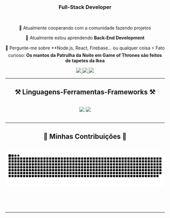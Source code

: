
<h3 align="center">Full-Stack Developer</h3>

<br/>

<div align="center">
 
 🔭 Atualmente cooperando com a comunidade fazendo projetos
 
 🌱 Atualmente estou aprendendo **Back-End Development**

💬 Pergunte-me sobre **Node.js, React, Firebase... ou qualquer coisa 
⚡ Fato curioso: **Os mantos da Patrulha da Noite em Game of Thrones são feitos de tapetes da Ikea**

 </div>
 
<div align="center"> 
  <a href="fabiomarinho202020@gmail.com">
    <img src="https://img.shields.io/badge/Gmail-333333?style=for-the-badge&logo=gmail&logoColor=red" />
  </a>
  <a href="https://www.linkedin.com/in/fabio-marinho-09a2692ab/" target="_blank">
    <img src="https://img.shields.io/badge/LinkedIn-0077B5?style=for-the-badge&logo=linkedin&logoColor=white" />
  </a>
  <a href="https://github.com/fabio-marinho22" target="_blank">
     <img src="https://img.shields.io/badge/Portfólio-FF5722?style=for-the-badge&logo=todoist&logoColor=white" />
  </a>
</div>

 <hr/>
 
<h2 align="center">⚒️ Linguagens-Ferramentas-Frameworks ⚒️</h2>
<br/>
<div align="center">
    <img src="https://skillicons.dev/icons?i=react,bootstrap,html,css,github,git" />
    <img src="https://skillicons.dev/icons?i=nodejs,javascript,typescript,express,c,java,nextjs,mysql" /><br>
</div>

<br/>
<hr/>

<div align="center">
  <h2>🐍 Minhas Contribuições 🐍</h2>
  <br>
  <img alt="snake eating my contributions" src="https://raw.githubusercontent.com/salesp07/salesp07/output/github-contribution-grid-snake.svg" />
  
  <br/><br/><br/>
</div>
<hr/>
